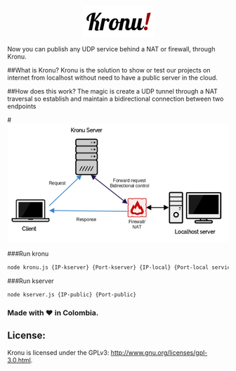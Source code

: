 <p align="center">
  <img src="https://raw.githubusercontent.com/JavaGarcia/kronu/master/doc/kronu.png">
</p>

Now you can publish any UDP service behind a NAT or firewall, through Kronu.

##What is Kronu?
Kronu is the solution to show or test our projects on internet from localhost without need to have a public server in the cloud.

##How does this work?
The magic is create a UDP tunnel through a NAT traversal so establish and maintain a bidirectional connection between two endpoints

#<img src="https://raw.githubusercontent.com/JavaGarcia/kronu/master/doc/net-d.png">

###Run kronu
```sh
node kronu.js {IP-kserver} {Port-kserver} {IP-local} {Port-local service} [Remote Port]
```
###Run kserver
```sh
node kserver.js {IP-public} {Port-public}
```
### Made with :heart: in Colombia.
## License:

Kronu is licensed under the GPLv3: http://www.gnu.org/licenses/gpl-3.0.html. 
